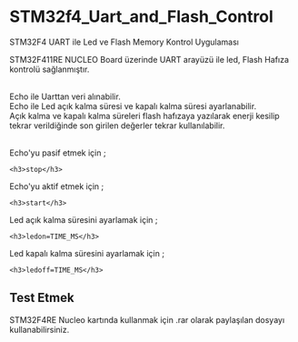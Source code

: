 # STM32f4_Uart_and_Flash_Control
STM32F4 UART ile Led ve Flash Memory Kontrol Uygulaması

STM32F411RE NUCLEO Board üzerinde UART arayüzü ile  led, Flash Hafıza kontrolü sağlanmıştır.<br><br>

Echo ile Uarttan veri alınabilir.<br>
Echo ile Led açık kalma süresi ve kapalı kalma süresi ayarlanabilir.<br>
Açık kalma ve kapalı kalma süreleri flash hafızaya yazılarak enerji kesilip tekrar verildiğinde son girilen değerler tekrar kullanılabilir.<br><br>

Echo'yu pasif etmek için ;<br>
```
<h3>stop</h3>
```
Echo'yu aktif etmek için ;<br>
```
<h3>start</h3>
```

Led açık kalma süresini ayarlamak için ;<br>
```
<h3>ledon=TIME_MS</h3>
```

Led kapalı kalma süresini ayarlamak için ;<br>
```
<h3>ledoff=TIME_MS</h3>
```

## Test Etmek
STM32F4RE Nucleo kartında kullanmak için .rar olarak paylaşılan dosyayı kullanabilirsiniz.
